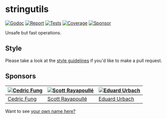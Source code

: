 # stringutils

[![Godoc][godoc-image]][godoc-url]
[![Report][report-image]][report-url]
[![Tests][tests-image]][tests-url]
[![Coverage][coverage-image]][coverage-url]
[![Sponsor][sponsor-image]][sponsor-url]

Unsafe but fast operations.

## Style

Please take a look at the [style guidelines](https://github.com/akyoto/quality/blob/master/STYLE.md) if you'd like to make a pull request.

## Sponsors

| [![Cedric Fung](https://avatars3.githubusercontent.com/u/2269238?s=70&v=4)](https://github.com/cedricfung) | [![Scott Rayapoullé](https://avatars3.githubusercontent.com/u/11772084?s=70&v=4)](https://github.com/soulcramer) | [![Eduard Urbach](https://avatars3.githubusercontent.com/u/438936?s=70&v=4)](https://eduardurbach.com) |
| --- | --- | --- |
| [Cedric Fung](https://github.com/cedricfung) | [Scott Rayapoullé](https://github.com/soulcramer) | [Eduard Urbach](https://eduardurbach.com) |

Want to see [your own name here?](https://github.com/users/akyoto/sponsorship)

[godoc-image]: https://godoc.org/github.com/akyoto/stringutils?status.svg
[godoc-url]: https://godoc.org/github.com/akyoto/stringutils
[report-image]: https://goreportcard.com/badge/github.com/akyoto/stringutils
[report-url]: https://goreportcard.com/report/github.com/akyoto/stringutils
[tests-image]: https://cloud.drone.io/api/badges/akyoto/stringutils/status.svg
[tests-url]: https://cloud.drone.io/akyoto/stringutils
[coverage-image]: https://codecov.io/gh/akyoto/stringutils/graph/badge.svg
[coverage-url]: https://codecov.io/gh/akyoto/stringutils
[sponsor-image]: https://img.shields.io/badge/github-donate-green.svg
[sponsor-url]: https://github.com/users/akyoto/sponsorship
